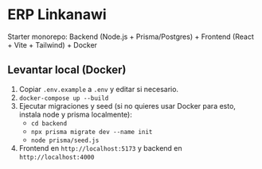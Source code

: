# ERP Linkanawi

Starter monorepo: Backend (Node.js + Prisma/Postgres) + Frontend (React + Vite + Tailwind) + Docker

## Levantar local (Docker)
1. Copiar `.env.example` a `.env` y editar si necesario.
2. `docker-compose up --build`
3. Ejecutar migraciones y seed (si no quieres usar Docker para esto, instala node y prisma localmente):
   - `cd backend`
   - `npx prisma migrate dev --name init`
   - `node prisma/seed.js`
4. Frontend en `http://localhost:5173` y backend en `http://localhost:4000`
